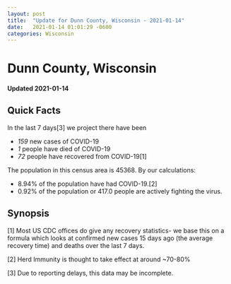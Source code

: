 ```yaml
---
layout: post
title:  "Update for Dunn County, Wisconsin - 2021-01-14"
date:   2021-01-14 01:01:29 -0600
categories: Wisconsin
---
```


# Dunn County, Wisconsin
#### Updated 2021-01-14

## Quick Facts

In the last 7 days[3] we project there have been
- *159* new cases of COVID-19
- *1* people have died of COVID-19
- *72* people have recovered from COVID-19[1]

The population in this census area is 45368. By our calculations:
- 8.94% of the population have had COVID-19.[2]
- 0.92% of the population or 417.0 people are actively fighting the virus.

## Synopsis




[1] Most US CDC offices do give any recovery statistics- we base this on a formula which looks at confirmed new cases
15 days ago (the average recovery time) and deaths over the last 7 days.

[2] Herd Immunity is thought to take effect at around ~70-80%

[3] Due to reporting delays, this data may be incomplete.
 
    